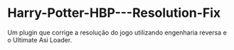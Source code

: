 # Harry-Potter-HBP---Resolution-Fix
Um plugin que corrige a resolução do jogo utilizando engenharia reversa e o Ultimate Asi Loader.
